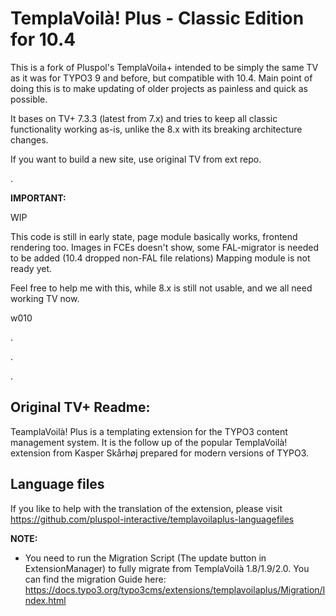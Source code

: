 TemplaVoilà! Plus - Classic Edition for 10.4
============================================

This is a fork of Pluspol's TemplaVoila+ intended to be simply the same TV as it was for TYPO3 9 and before,
but compatible with 10.4.
Main point of doing this is to make updating of older projects as painless and quick as possible.

It bases on TV+ 7.3.3 (latest from 7.x) and tries to keep all classic functionality working as-is,
unlike the 8.x with its breaking architecture changes.

If you want to build a new site, use original TV from ext repo.



.

**IMPORTANT:**
 
WIP 

This code is still in early state, page module basically works, frontend rendering too. Images in FCEs doesn't show, some FAL-migrator
is needed to be added (10.4 dropped non-FAL file relations)
Mapping module is not ready yet.

Feel free to help me with this, while 8.x is still not usable, and we all need working TV now.

w010

.

.

.





Original TV+ Readme:
--------------------

TeamplaVoilà! Plus is a templating extension for the TYPO3 content management system. It is the follow up of the popular
TemplaVoilà! extension from Kasper Skårhøj prepared for modern versions of TYPO3.

Language files
--------------

If you like to help with the translation of the extension, please visit https://github.com/pluspol-interactive/templavoilaplus-languagefiles

**NOTE:**
*   You need to run the Migration Script (The update button in ExtensionManager) to fully migrate from TemplaVoilà 1.8/1.9/2.0.
    You can find the migration Guide here: https://docs.typo3.org/typo3cms/extensions/templavoilaplus/Migration/Index.html
